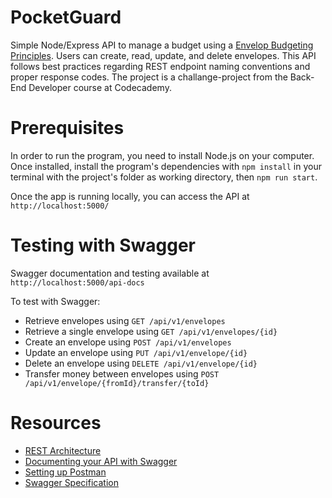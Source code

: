 # PocketGuard
Simple Node/Express API to manage a budget using a [Envelop Budgeting Principles](https://www.thebalance.com/what-is-envelope-budgeting-1293682). Users can create, read, update, and delete envelopes. This API follows best practices regarding REST endpoint naming conventions and proper response codes. The project is a challange-project from the Back-End Developer course at Codecademy. 

# Prerequisites
In order to run the program, you need to install Node.js on your computer.
Once installed, install the program's dependencies with `npm install` in your terminal with the 
project's folder as working directory, then `npm run start`.

Once the app is running locally, you can access the API at `http://localhost:5000/`

# Testing with Swagger
Swagger documentation and testing available at `http://localhost:5000/api-docs`

To test with Swagger:
 - Retrieve envelopes using `GET /api/v1/envelopes`
 - Retrieve a single envelope using `GET /api/v1/envelopes/{id}`
 - Create an envelope using `POST /api/v1/envelopes`
 - Update an envelope using `PUT /api/v1/envelope/{id}`
 - Delete an envelope using `DELETE /api/v1/envelope/{id}`
 - Transfer money between envelopes using `POST /api/v1/envelope/{fromId}/transfer/{toId}`

# Resources
- [REST Architecture](https://auth0.com/blog/rest-architecture-part-1-building-api/)
- [Documenting your API with Swagger](https://levelup.gitconnected.com/swagger-time-to-document-that-express-api-you-built-9b8faaeae563)
- [Setting up Postman](https://author.codecademy.com/content-items/a5ed0fe82af00dcae4bb69e07d6b5fa8)
- [Swagger Specification](https://swagger.io/docs/specification/basic-structure/)
